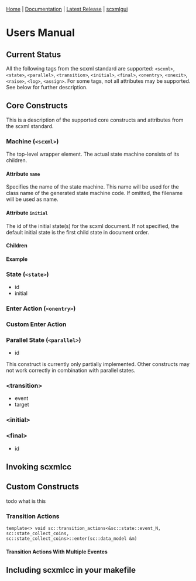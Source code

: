 [Home](https://github.com/jp-embedded/scxmlcc) | [Documentation](index.md) | [Latest Release](https://github.com/jp-embedded/scxmlcc/releases) | [scxmlgui](https://github.com/fmorbini/scxmlgui/)
# Users Manual
## Current Status
All the following tags from the scxml standard are supported: `<scxml>`, `<state>`, `<parallel>`, `<transition>`, `<initial>`, `<final>`, `<onentry>`, `<onexit>`, `<raise>`, `<log>`, `<assign>`. For some tags, not all attributes may be supported. See below for further description.
  
## Core Constructs
This is a description of the supported core constructs and attributes from the scxml standard.
### Machine (`<scxml>`)
The top-level wrapper element. The actual state machine consists of its children.

#### Attribute `name`
Specifies the name of the state machine. This name will be used for the class name of the generated state machine code. If omitted, the filename will be used as name.

#### Attribute `initial`
The id of the initial state(s) for the scxml document. If not specified, the default initial state is the first child state in document order.

#### Children

#### Example


### State (`<state>`)
- id
- initial

### Enter Action (`<onentry>`)

### Custom Enter Action

### Parallel State (`<parallel>`)
- id


This construct is currently only partially implemented. Other constructs may not work correctly in combination with parallel states.
### \<transition\>
- event
- target

### \<initial\>
### \<final\>
- id


## Invoking scxmlcc
## Custom Constructs
todo what is this
### Transition Actions
```
template<> void sc::transition_actions<&sc::state::event_N, sc::state_collect_coins, sc::state_collect_coins>::enter(sc::data_model &m)	
```
#### Transition Actions With Multiple Eventes
## Including scxmlcc in your makefile
